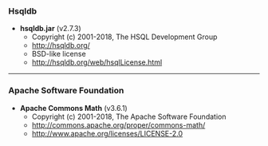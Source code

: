 ### Hsqldb
* __hsqldb.jar__ (v2.7.3)
    - Copyright (c) 2001-2018, The HSQL Development Group
    - http://hsqldb.org/
    - BSD-like license
    - http://hsqldb.org/web/hsqlLicense.html
---
### Apache Software Foundation
* __Apache Commons Math__ (v3.6.1)
    - Copyright (c) 2001-2018, The Apache Software Foundation
    - http://commons.apache.org/proper/commons-math/
    - http://www.apache.org/licenses/LICENSE-2.0


